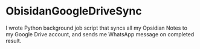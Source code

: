 # ObisidanGoogleDriveSync
I wrote Python background job script that syncs all my Opsidian Notes to my Google Drive account, and sends me WhatsApp message on completed result.
